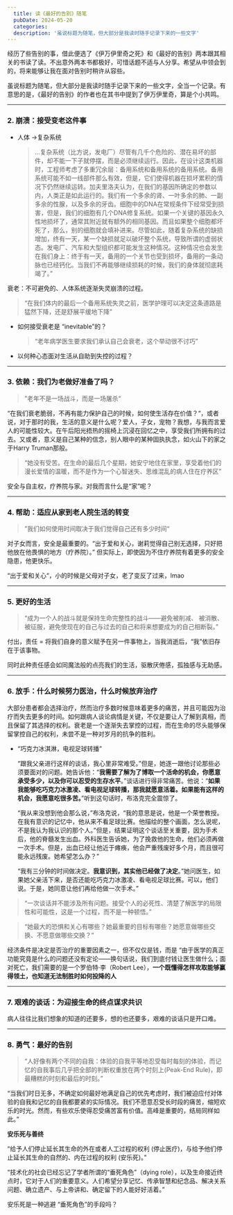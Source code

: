 ```yaml
---
  title: 读《最好的告别》随笔
  pubDate: 2024-05-20
  categories: 
  description: '虽说标题为随笔，但大部分是我读时随手记录下来的一些文字'
---
```



经历了些告别的事，借此便选了《伊万伊里奇之死》和《最好的告别》两本跟其相关的书读了读。不出意外两本书都极好，可惜话题不适与人分享。希望从中领会到的，将来能够让我在面对告别时稍许从容些。

虽说标题为随笔，但大部分是我读时随手记录下来的一些文字，全当一个记录。有意思的是，《最好的告别》的作者也在其书中提到了伊万伊里奇，算是个小共鸣。

---

### 2. 崩溃：接受变老这件事

- 人体 →复杂系统
    > …复杂系统（比方说，发电厂）尽管有几千个危险的、潜在易坏的部件，却不能一下子就停摆，而是必须继续运行。因此，在设计这类机器时，工程师考虑了多重冗余层：备用系统和备用系统的备用系统。备用系统可能不如一线部件那么有效，但是，它们使得机器在损坏累积的情况下仍然继续运转。加夫里洛夫认为，在我们的基因所确定的参数以内，人类正是如此运行的。我们有一个多余的肾、一叶多余的肺、一副多余的性腺，以及多余的牙齿。细胞中的DNA在常规条件下经常受到损害，但是，我们的细胞有几个DNA修复系统。如果一个关键的基因永久性地损坏了，通常其附近就有额外的相同基因。而且如果整个细胞都坏死了，那么，别的细胞就会填补进来。尽管如此，随着复杂系统的缺损增加，终有一天，某一个缺损就足以破坏整个系统，导致所谓的虚弱状态。发电厂、汽车和大型组织都可能发生这种情况。这种情况也会发生在我们身上：终于有一天，备用的一个关节也受到损坏，备用的一条动脉也已经钙化。当我们不再能够继续损耗的时候，我们的身体就彻底耗竭了。”
    > 

衰老：不可避免的、人体系统逐渐失灵崩溃的过程。

> “在我们体内的最后一个备用系统失灵之前，医学护理可以决定这条道路是猛然下降，还是舒展平缓地下降”
> 

- 如何接受衰老是 “inevitable”的？
    
    > “老年病学医生要求我们承认自己会衰老，这个举动很不讨巧”
    > 
- 以何种心态面对生活从自助到失控的过程？

---

### 3. 依赖：我们为老做好准备了吗？

> ”老年不是一场战斗，而是一场屠杀“
> 

“在我们衰老脆弱，不再有能力保护自己的时候，如何使生活存在价值？“，或者说，对于那时的我，生活的意义是什么呢？爱人，子女，宠物？我想，与我而言爱人的可能性较大。在午后阳光捂热的摇椅上沉浸在回忆之中，享受我们所拥有的过去。又或者，意义是自己某种的信念，别人眼中的某种固执执念，如火山下的家之于Harry Truman那般。

> “她没有受苦。在生命的最后几个星期，她安宁地住在家里，享受着他们的漫长爱情的温暖，而不是作为一个心智迷失、思维混乱的病人住在疗养区”
> 

安全与自主权，疗养院与家。对我而言什么是“家”呢？

---

### 4. 帮助：适应从家到老人院生活的转变

> ”我们如何使用时间取决于我们觉得自己还有多少时间“
> 

对子女而言，安全是最重要的。“出于爱和关心，谢莉觉得自己别无选择，只好把他放在他畏惧的地方（疗养院）。” 但实际上，即使因为不住疗养院有着更多的安全隐患，他更快乐。

“出于爱和关心“，小的时候是父母对子女，老了变反了过来，lmao

---

### 5. 更好的生活

> “成为一个人的战斗就是保持生命完整性的战斗——避免被削减、 被消散、被征服，避免使现在的自己与过去的自己和将来想要成为的自己相断裂。”
> 

付出，责任 = 将我们自身的意义赋予在另一件事物上，当我消逝后，“我”依旧存在于该事物。

同时此种责任感会如同魔法般的点亮我们的生活，驱散厌倦感，孤独感与无助感。

---

### 6. 放手：什么时候努力医治，什么时候放弃治疗

大部分患者都会选择治疗，然而治疗多数时候意味着更多的痛苦，并且可能因为治疗而失去更多的时间。如何跟病人谈论病情是关键，不仅是要让人了解到真相，而且保留了其选择的权利。衰老是一个逐渐失去掌控的过程，而在生命的尽头能够保留掌控自己的权利，未尝不是一种对岁月的抗争的胜利。

- “巧克力冰淇淋，电视足球转播”
    
    “跟我父亲进行这样的谈话，我心里非常难受。”但是，她逐一跟他讨论那些必须要面对的问题。她告诉他：“**我需要了解为了博取一个活命的机会，你愿意承受多少，以及你可以忍受的生存水平**。”谈话进行得非常痛苦。他说：“**如果我能够吃巧克力冰激凌、看电视足球转播，那我就愿意活着。如果能有这样的机会，我愿意吃很多苦。**”听到这句话时，布洛克完全震惊了。
    
    “我从来没想到他会那么说，”布洛克说，“我的意思是说，他是一个荣誉教授。在我有意识的记忆中，他从来不看足球比赛。他描绘的整个画面，怎么说呢，不是我认为我认识的那个人。”但是，结果证明这个谈话至关重要，因为手术后，他的脊髓发生出血。外科医生告诉她，为了挽救他的生命，他们必须再做一次手术。但是，出血已经让他近于瘫痪，他会严重残废好多个月，而且很可能永远残废。她希望怎么办？”
    
    “我有三分钟的时间做决定。**我意识到，其实他已经做了决定**。”她问医生，如果她父亲活下来，是否还能吃巧克力冰激凌、看电视足球比赛。可以，他们说。于是，她同意让他们再给他做一次手术。”
    

> “一次谈话并不能涉及所有问题。接受个人的必死性、清楚了解医学的局限性和可能性，这是一个过程，而不是一种顿悟。”
> 

> “她最大的恐惧和关心有哪些？她最重要的目标有哪些？她愿意做哪些交换、不愿意做哪些交换？”
> 

经济条件是决定是否治疗的重要因素之一，但不仅仅是钱，而是 “由于医学的真正功能究竟是什么的问题还没有定论——换句话说，我们到底付钱让医生做什么；面对死亡，我们需要的是一个罗伯特·李（Robert Lee），**一个既懂得怎样攻取能够赢得领土，也知道无法制胜时如何投降的人**

---

### 7. 艰难的谈话：为迎接生命的终点谋求共识

病人往往比我们想象的知道的还要多，想的也还要多，艰难的谈话只是开口难。

---

### 8. 勇气：最好的告别

> “人好像有两个不同的自我：体验的自我平等地忍受每时每刻的体验，而记忆的自我事后几乎把全部的判断权重放在两个时刻上(Peak-End Rule)，即最糟糕的时刻和最后的时刻。”
> 

“当我们时日无多，不确定如何最好地满足自己的优先考虑时，我们被迫应付对体验的自我和记忆的自我都要紧的实际情况。我们不愿意忍受长时段的痛苦，缩短欢乐的时光。然而，有些欢乐使得忍受痛苦富有价值。高峰是重要的，结局同样如此。”

**安乐死与善终**

“给予人们停止延长其生命的外在或者人工过程的权利 (停止医疗)，与给予他们停止延长其生命的自然的、内在过程的权利 (安乐死)。”

“技术化的社会已经忘记了学者所谓的“垂死角色”（dying role），以及生命接近终点时，它对于人们的重要意义。人们希望分享记忆、传承智慧和纪念品、解决关系问题、确立遗产、与上帝讲和、确定留下的人能好好活着。”

安乐死是一种逃避 “垂死角色”的手段吗？